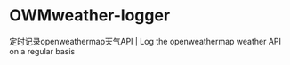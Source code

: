 # OWMweather-logger
定时记录openweathermap天气API | Log the openweathermap weather API on a regular basis
